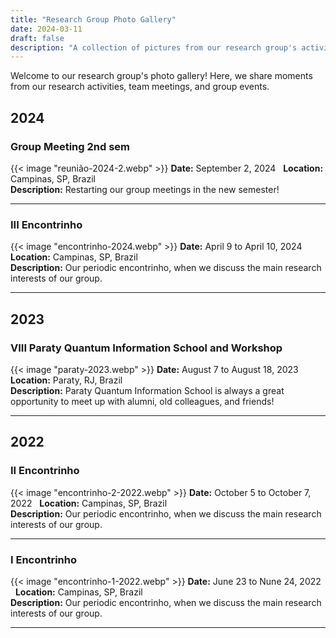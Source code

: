 ```yaml
---
title: "Research Group Photo Gallery"
date: 2024-03-11
draft: false
description: "A collection of pictures from our research group's activities and members."
---
```


Welcome to our research group's photo gallery! Here, we share moments from our research activities, team meetings, and group events.

## 2024

### **Group Meeting 2nd sem**
{{< image "reunião-2024-2.webp" >}}
**Date:** September 2, 2024 &nbsp;
**Location:** Campinas, SP, Brazil  
**Description:** Restarting our group meetings in the new semester!

<hr>

### **III Encontrinho**
{{< image "encontrinho-2024.webp" >}}
**Date:** April 9 to April 10, 2024 &nbsp;
**Location:** Campinas, SP, Brazil  
**Description:** Our periodic encontrinho, when we discuss the main research interests of our group.

<hr>

## 2023

### **VIII Paraty Quantum Information School and Workshop**
{{< image "paraty-2023.webp" >}}
**Date:** August 7 to August 18, 2023 &nbsp;
**Location:** Paraty, RJ, Brazil  
**Description:** Paraty Quantum Information School is always a great opportunity to meet up with alumni, old colleagues, and friends!

<hr>

## 2022


### **II Encontrinho**
{{< image "encontrinho-2-2022.webp" >}}
**Date:** October 5 to October 7, 2022 &nbsp;
**Location:** Campinas, SP, Brazil    
**Description:** Our periodic encontrinho, when we discuss the main research interests of our group.

<hr>

### **I Encontrinho**
{{< image "encontrinho-1-2022.webp" >}}
**Date:** June 23 to Nune 24, 2022 &nbsp;
**Location:** Campinas, SP, Brazil    
**Description:** Our periodic encontrinho, when we discuss the main research interests of our group.

<hr>
